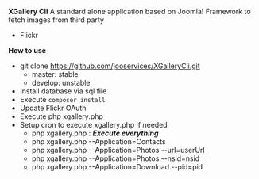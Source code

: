 
**XGallery Cli**
A standard alone application based on Joomla! Framework to fetch images from third party
 - Flickr
 
**How to use**
 - git clone https://github.com/jooservices/XGalleryCli.git
	 - master: stable
	 - develop: unstable
- Install database via sql file
- Execute `composer install`
- Update Flickr OAuth
- Execute php xgallery.php
- Setup cron to execute xgallery.php if needed
	 - php xgallery.php : **_Execute everything_**
	 - php xgallery.php --Application=Contacts
	 - php xgallery.php --Application=Photos --url=userUrl
	 - php xgallery.php --Application=Photos --nsid=nsid
	 - php xgallery.php --Application=Download --pid=pid 